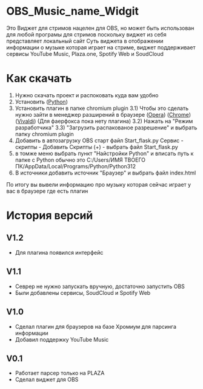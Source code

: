 # OBS_Music_name_Widgit
Это Виджет для стримов нацелен для OBS, но может быть использован для любой програмы для стримов поскольку виджет из себя представляет локальный сайт
Суть виджета в отображении информации о музыке которая играет на стриме, виджет поддерживает сервисы YouTube Music, Plaza.one, Spotify Web и SoudCloud

# Как скачать
1) Нужно скачать проект и распоковать куда вам удобно
2) Установить ([Python](https://www.python.org))
3) Установить плагин в папке chromium plugin
3.1) Чтобы это сделать нужно зайти в менеджер разширений в браузере ([Opera](opera://extensions)) ([Chrome](Chrome://extensions)) ([Vivaldi](vivaldi://extensions/)) (Для фаерфокса пока нету плагина)
3.2) Нажать на "Режим разработчика"
3.3) "Загрузить распакованое разрешение" и выбрать папку chromium plugin
4) Добавить в автозагрузку OBS старт файл Start_flask.py   Сервис - скрипты - Добавить Скрипты (+) - выбрать файл Start_flask.py
5) в томже меню выбрать пункт "Найстройки Python" и вписать путь к папке с Python обычно это C:/Users/ИМЯ ТВОЕГО ПК/AppData/Local/Programs/Python/Python312
6) В источники добавить источник "Браузер" и выбрать файл index.html

По итогу вы вывели информацию про музыку которая сейчас играет у вас в браузере где есть плагин 
# История версий
## V1.2
- Для плагина появился интерфейс
## V1.1
- Севрер не нужно запускать вручную, достаточно запустить OBS
- Были добавлены сервисы, SoudCloud и Spotify Web
## V1.0
- Сделал плагин для браузеров на базе Хромиум для парсинга информации
- Добавил поддержку YouTube Music
## V0.1
- Работает парсер только на PLAZA
- Сделал виджет для OBS